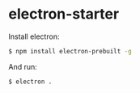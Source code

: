 # electron-starter

Install electron:
```sh
$ npm install electron-prebuilt -g
```

And run:
```sh
$ electron .
```
